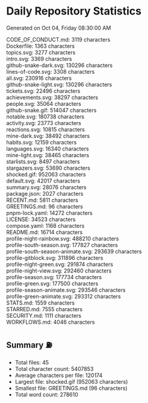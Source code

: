# Daily Repository Statistics 
Generated on Oct 04, Friday 08:30:00 AM  

CODE_OF_CONDUCT.md: 3119 characters  
Dockerfile: 1363 characters  
topics.svg: 3277 characters  
intro.svg: 3369 characters  
github-snake-dark.svg: 130296 characters  
lines-of-code.svg: 3308 characters  
all.svg: 230916 characters  
github-snake-light.svg: 130296 characters  
tickets.svg: 22496 characters  
achievements.svg: 38297 characters  
people.svg: 35064 characters  
github-snake.gif: 514047 characters  
notable.svg: 180738 characters  
activity.svg: 23773 characters  
reactions.svg: 10815 characters  
mine-dark.svg: 38492 characters  
habits.svg: 12159 characters  
languages.svg: 16340 characters  
mine-light.svg: 38465 characters  
starlists.svg: 8497 characters  
stargazers.svg: 53690 characters  
shocked.gif: 952063 characters  
default.svg: 42017 characters  
summary.svg: 28076 characters  
package.json: 2027 characters  
RECENT.md: 5811 characters  
GREETINGS.md: 96 characters  
pnpm-lock.yaml: 14272 characters  
LICENSE: 34523 characters  
compose.yaml: 1168 characters  
README.md: 16714 characters  
profile-night-rainbow.svg: 488210 characters  
profile-south-season.svg: 177827 characters  
profile-south-season-animate.svg: 293639 characters  
profile-gitblock.svg: 311896 characters  
profile-night-green.svg: 291874 characters  
profile-night-view.svg: 292460 characters  
profile-season.svg: 177734 characters  
profile-green.svg: 177500 characters  
profile-season-animate.svg: 293546 characters  
profile-green-animate.svg: 293312 characters  
STATS.md: 1559 characters  
STARRED.md: 7555 characters  
SECURITY.md: 1111 characters  
WORKFLOWS.md: 4046 characters  

## Summary ⛽  
- Total files: 45  
- Total character count: 5407853  
- Average characters per file: 120174  
- Largest file: shocked.gif (952063 characters)  
- Smallest file: GREETINGS.md (96 characters)  
- Total word count: 278610  
